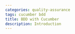 ```yaml
---
categories: quality-assurance
tags: cucumber bdd
title: BDD with Cucumber
description: Introduction 
---
```

